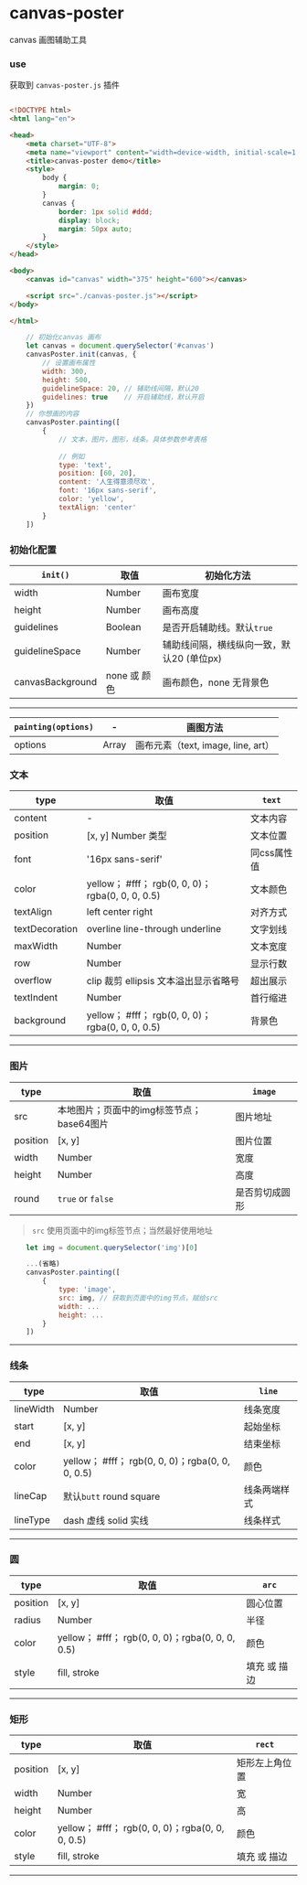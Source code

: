 # canvas-poster
canvas 画图辅助工具

### use

获取到 `canvas-poster.js` 插件

```html

<!DOCTYPE html>
<html lang="en">

<head>
    <meta charset="UTF-8">
    <meta name="viewport" content="width=device-width, initial-scale=1.0">
    <title>canvas-poster demo</title>
    <style>
        body {
            margin: 0;
        }
        canvas {
            border: 1px solid #ddd;
            display: block;
            margin: 50px auto;
        }
    </style>
</head>

<body>
    <canvas id="canvas" width="375" height="600"></canvas>

    <script src="./canvas-poster.js"></script>
</body>

</html>

```

```javascript
    // 初始化canvas 画布
    let canvas = document.querySelector('#canvas')
    canvasPoster.init(canvas, {
        // 设置画布属性
        width: 300,
        height: 500,
        guidelineSpace: 20, // 辅助线间隔，默认20
        guidelines: true    // 开启辅助线，默认开启
    })
    // 你想画的内容
    canvasPoster.painting([
        {
            // 文本，图片，图形，线条。具体参数参考表格
            
            // 例如
            type: 'text',
            position: [60, 20],
            content: '人生得意须尽欢',
            font: '16px sans-serif',
            color: 'yellow',
            textAlign: 'center'
        }
    ])

```

### 初始化配置
|`init()`| 取值 | 初始化方法|
|---|---|---
|width| Number | 画布宽度
|height| Number | 画布高度
|guidelines| Boolean | 是否开启辅助线。默认`true`
|guidelineSpace| Number | 辅助线间隔，横线纵向一致，默认20 (单位px)
|canvasBackground| none 或 颜色 | 画布颜色，none 无背景色

---

|`painting(options)` | - | 画图方法
|---|---|---
|options| Array | 画布元素（text, image, line, art）

### 文本

| type | 取值 |```text``` |
|---|---|---
|content| - | 文本内容
|position|[x, y] Number 类型|文本位置
|font|'16px sans-serif'|同css属性值
|color|yellow； #fff； rgb(0, 0, 0)；rgba(0, 0, 0, 0.5)|文本颜色
|textAlign|left center right|对齐方式
|textDecoration|overline line-through underline|文字划线
|maxWidth| Number | 文本宽度
|row| Number | 显示行数 
|overflow| clip 裁剪 ellipsis 文本溢出显示省略号|超出展示
|textIndent|Number|首行缩进
|background|yellow； #fff； rgb(0, 0, 0)；rgba(0, 0, 0, 0.5)|背景色

---

### 图片

|type| 取值 | ```image``` |
|---|---|---
|src| 本地图片；页面中的img标签节点；base64图片 | 图片地址
|position|[x, y]|图片位置
|width|Number|宽度
|height|Number|高度
|round| ```true``` or ```false```|是否剪切成圆形

> ```src``` 使用页面中的img标签节点；当然最好使用地址
```javascript
    let img = document.querySelector('img')[0]

    ...(省略)
    canvasPoster.painting([
        {
            type: 'image',
            src: img, // 获取到页面中的img节点，赋给src
            width: ...
            height: ...
        }
    ])
```
---

### 线条

|type| 取值 | ```line```|
|---|---|---
|lineWidth|Number|线条宽度
|start|[x, y]|起始坐标
|end|[x, y]|结束坐标
|color|yellow； #fff； rgb(0, 0, 0)；rgba(0, 0, 0, 0.5)|颜色
|lineCap| 默认```butt``` round square |线条两端样式
|lineType| dash 虚线 solid 实线 | 线条样式

---

### 圆
|type| 取值 | ```arc```|
|---|---|---
|position| [x, y] | 圆心位置
|radius| Number | 半径
|color| yellow； #fff； rgb(0, 0, 0)；rgba(0, 0, 0, 0.5) | 颜色
|style| fill, stroke| 填充 或 描边

---

### 矩形
|type| 取值 | ```rect```|
|---|---|---
|position| [x, y] | 矩形左上角位置
|width| Number | 宽
|height| Number | 高
|color| yellow； #fff； rgb(0, 0, 0)；rgba(0, 0, 0, 0.5) | 颜色
|style| fill, stroke | 填充 或 描边

----

